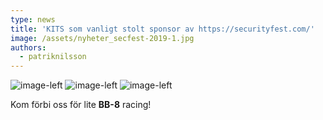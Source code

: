 ```yaml
---
type: news
title: 'KITS som vanligt stolt sponsor av https://securityfest.com/'
image: /assets/nyheter_secfest-2019-1.jpg
authors:
  - patriknilsson
---
```

![](/assets/nyheter_secfest-2019-2.gif "image-left")
![](/assets/nyheter_secfest-2019-3.jpg "image-left")
![](/assets/nyheter_secfest-2019-4.jpg "image-left")


Kom förbi oss för lite **BB-8** racing!
